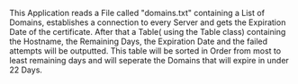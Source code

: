 This Application reads a File called "domains.txt" containing a List of Domains, establishes a connection to every Server and gets the Expiration Date of the certificate. After that a Table( using the Table class) containing the Hostname, the Remaining Days, the Expiration Date and the failed attempts will be outputted. This table will be sorted in Order from most to least remaining days and will seperate the Domains that will expire in under 22 Days.
